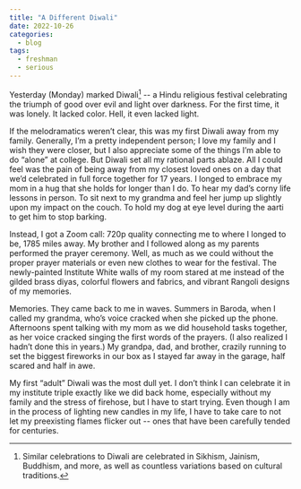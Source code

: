```yaml
---
title: "A Different Diwali"
date: 2022-10-26
categories:
  - blog
tags:
  - freshman
  - serious
---
```

Yesterday (Monday) marked Diwali[^1] -- a Hindu religious festival celebrating the triumph of good over evil and light over darkness. For the first time, it was lonely. It lacked color. Hell, it even lacked light. 

If the melodramatics weren’t clear, this was my first Diwali away from my family. Generally, I’m a pretty independent person; I love my family and I wish they were closer, but I also appreciate some of the things I’m able to do “alone” at college. But Diwali set all my rational parts ablaze. All I could feel was the pain of being away from my closest loved ones on a day that we’d celebrated in full force together for 17 years. I longed to embrace my mom in a hug that she holds for longer than I do. To hear my dad’s corny life lessons in person. To sit next to my grandma and feel her jump up slightly upon my impact on the couch. To hold my dog at eye level during the aarti to get him to stop barking.

Instead, I got a Zoom call: 720p quality connecting me to where I longed to be, 1785 miles away. My brother and I followed along as my parents performed the prayer ceremony. Well, as much as we could without the proper prayer materials or even new clothes to wear for the festival. The newly-painted Institute White walls of my room stared at me instead of the gilded brass diyas, colorful flowers and fabrics, and vibrant Rangoli designs of my memories. 

Memories. They came back to me in waves. Summers in Baroda, when I called my grandma, who’s voice cracked when she picked up the phone. Afternoons spent talking with my mom as we did household tasks together, as her voice cracked singing the first words of the prayers. (I also realized I hadn’t done this in years.) My grandpa, dad, and brother, crazily running to set the biggest fireworks in our box as I stayed far away in the garage, half scared and half in awe.

My first “adult” Diwali was the most dull yet. I don’t think I can celebrate it in my institute triple exactly like we did back home, especially without my family and the stress of firehose, but I have to start trying. Even though I am in the process of lighting new candles in my life, I have to take care to not let my preexisting flames flicker out -- ones that have been carefully tended for centuries.

[^1]: Similar celebrations to Diwali are celebrated in Sikhism, Jainism, Buddhism, and more, as well as countless variations based on cultural traditions.

